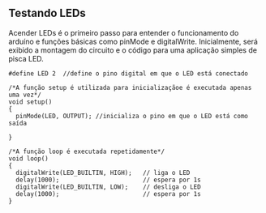 ## Testando LEDs

Acender LEDs é o primeiro passo para entender o funcionamento do arduíno e funções básicas como pinMode e digitalWrite. Inicialmente, será exibido a montagem do circuito e o código para uma aplicação simples de pisca LED.


~~~
#define LED 2  //define o pino digital em que o LED está conectado

/*A função setup é utilizada para inicializaçãoe é executada apenas uma vez*/ 
void setup() 
{
  pinMode(LED, OUTPUT); //inicializa o pino em que o LED está como saída 

}

/*A função loop é executada repetidamente*/ 
void loop() 
{
  digitalWrite(LED_BUILTIN, HIGH);   // liga o LED
  delay(1000);                       // espera por 1s
  digitalWrite(LED_BUILTIN, LOW);    // desliga o LED
  delay(1000);                       // espera por 1s
}
~~~

